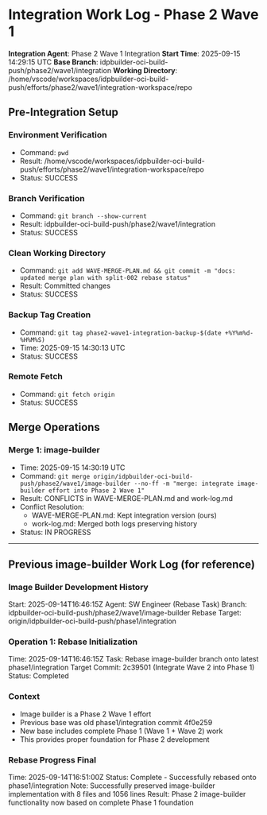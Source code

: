 # Integration Work Log - Phase 2 Wave 1

**Integration Agent**: Phase 2 Wave 1 Integration
**Start Time**: 2025-09-15 14:29:15 UTC
**Base Branch**: idpbuilder-oci-build-push/phase2/wave1/integration
**Working Directory**: /home/vscode/workspaces/idpbuilder-oci-build-push/efforts/phase2/wave1/integration-workspace/repo

## Pre-Integration Setup

### Environment Verification
- Command: `pwd`
- Result: /home/vscode/workspaces/idpbuilder-oci-build-push/efforts/phase2/wave1/integration-workspace/repo
- Status: SUCCESS

### Branch Verification
- Command: `git branch --show-current`
- Result: idpbuilder-oci-build-push/phase2/wave1/integration
- Status: SUCCESS

### Clean Working Directory
- Command: `git add WAVE-MERGE-PLAN.md && git commit -m "docs: updated merge plan with split-002 rebase status"`
- Result: Committed changes
- Status: SUCCESS

### Backup Tag Creation
- Command: `git tag phase2-wave1-integration-backup-$(date +%Y%m%d-%H%M%S)`
- Time: 2025-09-15 14:30:13 UTC
- Status: SUCCESS

### Remote Fetch
- Command: `git fetch origin`
- Status: SUCCESS

## Merge Operations

### Merge 1: image-builder
- Time: 2025-09-15 14:30:19 UTC
- Command: `git merge origin/idpbuilder-oci-build-push/phase2/wave1/image-builder --no-ff -m "merge: integrate image-builder effort into Phase 2 Wave 1"`
- Result: CONFLICTS in WAVE-MERGE-PLAN.md and work-log.md
- Conflict Resolution:
  - WAVE-MERGE-PLAN.md: Kept integration version (ours)
  - work-log.md: Merged both logs preserving history
- Status: IN PROGRESS

---

## Previous image-builder Work Log (for reference)

### Image Builder Development History
Start: 2025-09-14T16:46:15Z
Agent: SW Engineer (Rebase Task)
Branch: idpbuilder-oci-build-push/phase2/wave1/image-builder
Rebase Target: origin/idpbuilder-oci-build-push/phase1/integration

### Operation 1: Rebase Initialization
Time: 2025-09-14T16:46:15Z
Task: Rebase image-builder branch onto latest phase1/integration
Target Commit: 2c39501 (Integrate Wave 2 into Phase 1)
Status: Completed

### Context
- Image builder is a Phase 2 Wave 1 effort
- Previous base was old phase1/integration commit 4f0e259
- New base includes complete Phase 1 (Wave 1 + Wave 2) work
- This provides proper foundation for Phase 2 development

### Rebase Progress Final
Time: 2025-09-14T16:51:00Z
Status: Complete - Successfully rebased onto phase1/integration
Note: Successfully preserved image-builder implementation with 8 files and 1056 lines
Result: Phase 2 image-builder functionality now based on complete Phase 1 foundation